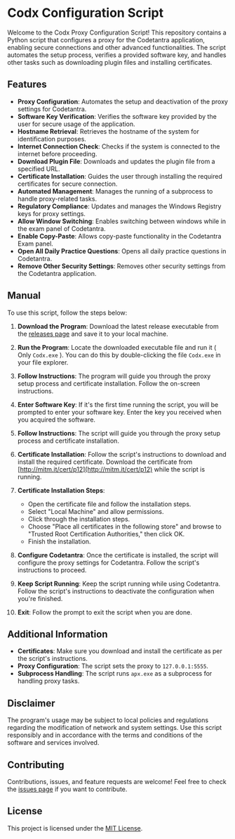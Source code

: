 # Codx Configuration Script

Welcome to the Codx Proxy Configuration Script! This repository contains a Python script that configures a proxy for the Codetantra application, enabling secure connections and other advanced functionalities. The script automates the setup process, verifies a provided software key, and handles other tasks such as downloading plugin files and installing certificates.

## Features

- **Proxy Configuration**: Automates the setup and deactivation of the proxy settings for Codetantra.
- **Software Key Verification**: Verifies the software key provided by the user for secure usage of the application.
- **Hostname Retrieval**: Retrieves the hostname of the system for identification purposes.
- **Internet Connection Check**: Checks if the system is connected to the internet before proceeding.
- **Download Plugin File**: Downloads and updates the plugin file from a specified URL.
- **Certificate Installation**: Guides the user through installing the required certificates for secure connection.
- **Automated Management**: Manages the running of a subprocess to handle proxy-related tasks.
- **Regulatory Compliance**: Updates and manages the Windows Registry keys for proxy settings.
- **Allow Window Switching**: Enables switching between windows while in the exam panel of Codetantra.
- **Enable Copy-Paste**: Allows copy-paste functionality in the Codetantra Exam panel.
- **Open All Daily Practice Questions**: Opens all daily practice questions in Codetantra.
- **Remove Other Security Settings**: Removes other security settings from the Codetantra application.

## Manual

To use this script, follow the steps below:
1. **Download the Program**: Download the latest release executable from the [releases page](https://github.com/ck-cyberking/Codx/releases) and save it to your local machine.

2. **Run the Program**: Locate the downloaded executable file and run it ( Only `Codx.exe` ). You can do this by double-clicking the file `Codx.exe` in your file explorer.

3. **Follow Instructions**: The program will guide you through the proxy setup process and certificate installation. Follow the on-screen instructions.

4. **Enter Software Key**: If it's the first time running the script, you will be prompted to enter your software key. Enter the key you received when you acquired the software.

5. **Follow Instructions**: The script will guide you through the proxy setup process and certificate installation.

6. **Certificate Installation**: Follow the script's instructions to download and install the required certificate. Download the certificate from [http://mitm.it/cert/p12](http://mitm.it/cert/p12) while the script is running.

7. **Certificate Installation Steps**:
    - Open the certificate file and follow the installation steps.
    - Select "Local Machine" and allow permissions.
    - Click through the installation steps.
    - Choose "Place all certificates in the following store" and browse to "Trusted Root Certification Authorities," then click OK.
    - Finish the installation.

8. **Configure Codetantra**: Once the certificate is installed, the script will configure the proxy settings for Codetantra. Follow the script's instructions to proceed.

9. **Keep Script Running**: Keep the script running while using Codetantra. Follow the script's instructions to deactivate the configuration when you're finished.

10. **Exit**: Follow the prompt to exit the script when you are done.

## Additional Information

- **Certificates**: Make sure you download and install the certificate as per the script's instructions.
- **Proxy Configuration**: The script sets the proxy to `127.0.0.1:5555`.
- **Subprocess Handling**: The script runs `apx.exe` as a subprocess for handling proxy tasks.

## Disclaimer

The program's usage may be subject to local policies and regulations regarding the modification of network and system settings. Use this script responsibly and in accordance with the terms and conditions of the software and services involved.

## Contributing

Contributions, issues, and feature requests are welcome! Feel free to check the [issues page](https://github.com/ck-cyberking/Codx/issues) if you want to contribute.

## License

This project is licensed under the [MIT License](https://opensource.org/licenses/MIT).

